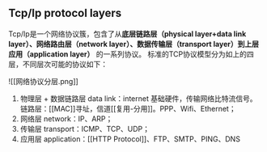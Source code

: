 ## Tcp/Ip protocol layers
Tcp/Ip是一个网络协议簇，包含了从**底层链路层（physical layer+data link layer）、网络路由层（network layer）、数据传输层（transport layer）到上层应用（application layer）** 的一系列协议。
标准的TCP协议模型分为如上的四层，不同层次可能的协议如下：

![[网络协议分层.png]]

1. 物理层 + 数据链路层 data link：internet 基础硬件，传输网络比特流信号。链路层：[[MAC]]寻址，信道[[复用-分用]]。PPP、Wifi、Ethernet；
2. 网络层 network：IP、ARP；
3. 传输层 transport：ICMP、TCP、UDP；
4. 应用层 application：[[HTTP Protocol]]、FTP、SMTP、PING、DNS
